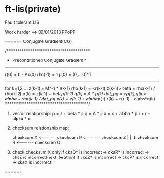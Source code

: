 ft-lis(private)
======

Fault tolerant LIS

Work harder ==> 09/01/2013 PPoPP

======
Conjugate Gradient(CG)

/***************************************
 * Preconditioned Conjugate Gradient   *
 ***************************************
 r(0)    = b - Ax(0)
 rho(-1) = 1
 p(0)    = (0,...,0)^T
 ***************************************
 for k=1,2,...
   z(k-1)    = M^-1 * r(k-1)
   rho(k-1)  = <r(k-1),z(k-1)>
   beta      = rho(k-1) / rho(k-2)
   p(k)      = z(k-1) + beta*p(k-1)
   q(k)      = A * p(k)
   dot_pq    = <p(k),q(k)>
   alpha     = rho(k-1) / dot_pq
   x(k)      = x(k-1) + alpha*p(k)
   r(k)      = r(k-1) - alpha*q(k)
 ***************************************/

1. vector relationship:
	p = z + beta * p
	q = A * p
	x = x + alpha * p
	r = r - alpha * q

2. checksum relationship map:

	checksum X <------ checksum P <------ checksum Z
						   |
						   |
						   ↓
	checksum R <------ checksum Q

3. check checksum X only
	if cksQ* is incorrect -> cksR* is incorrect -> cksZ is incorrect(next iteration)
	if cksZ* is incorrect -> cksP* is incorrect -> cksX is incorrect

======
